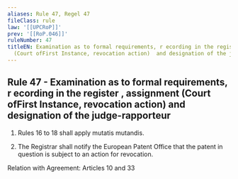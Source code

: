 ```yaml
---
aliases: Rule 47, Regel 47
fileClass: rule
law: '[[UPCRoP]]'
prev: '[[RoP.046]]'
ruleNumber: 47
titleEN: Examination as to formal requirements, r ecording in the register , assignment
  (Court ofFirst Instance, revocation action)  and designation of the judge-rapporteur
---
```


## Rule 47 - Examination as to formal requirements, r ecording in the register , assignment (Court ofFirst Instance, revocation action)  and designation of the judge-rapporteur

1. Rules 16 to 18 shall apply mutatis mutandis.

2. The Registrar shall notify the European Patent Office that the patent  in question is  subject to an action for revocation.

Relation with Agreement: Articles 10 and 33